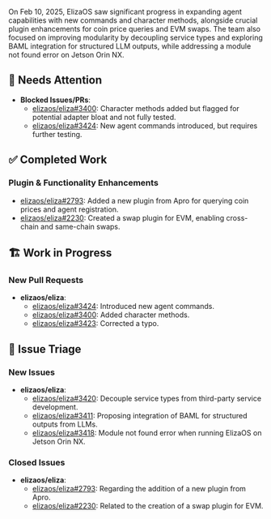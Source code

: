 On Feb 10, 2025, ElizaOS saw significant progress in expanding agent capabilities with new commands and character methods, alongside crucial plugin enhancements for coin price queries and EVM swaps. The team also focused on improving modularity by decoupling service types and exploring BAML integration for structured LLM outputs, while addressing a module not found error on Jetson Orin NX.

## 🚨 Needs Attention
- **Blocked Issues/PRs**:
    - [elizaos/eliza#3400](https://github.com/elizaos/eliza/pull/3400): Character methods added but flagged for potential adapter bloat and not fully tested.
    - [elizaos/eliza#3424](https://github.com/elizaos/eliza/pull/3424): New agent commands introduced, but requires further testing.

## ✅ Completed Work
### Plugin & Functionality Enhancements
- [elizaos/eliza#2793](https://github.com/elizaos/eliza/issues/2793): Added a new plugin from Apro for querying coin prices and agent registration.
- [elizaos/eliza#2230](https://github.com/elizaos/eliza/issues/2230): Created a swap plugin for EVM, enabling cross-chain and same-chain swaps.

## 🏗️ Work in Progress
### New Pull Requests
- **elizaos/eliza**:
    - [elizaos/eliza#3424](https://github.com/elizaos/eliza/pull/3424): Introduced new agent commands.
    - [elizaos/eliza#3400](https://github.com/elizaos/eliza/pull/3400): Added character methods.
    - [elizaos/eliza#3423](https://github.com/elizaos/eliza/pull/3423): Corrected a typo.

## 🐞 Issue Triage
### New Issues
- **elizaos/eliza**:
    - [elizaos/eliza#3420](https://github.com/elizaos/eliza/issues/3420): Decouple service types from third-party service development.
    - [elizaos/eliza#3411](https://github.com/elizaos/eliza/issues/3411): Proposing integration of BAML for structured outputs from LLMs.
    - [elizaos/eliza#3418](https://github.com/elizaos/eliza/issues/3418): Module not found error when running ElizaOS on Jetson Orin NX.

### Closed Issues
- **elizaos/eliza**:
    - [elizaos/eliza#2793](https://github.com/elizaos/eliza/issues/2793): Regarding the addition of a new plugin from Apro.
    - [elizaos/eliza#2230](https://github.com/elizaos/eliza/issues/2230): Related to the creation of a swap plugin for EVM.